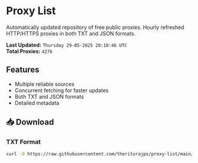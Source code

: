 # Proxy List

Automatically updated repository of free public proxies. Hourly refreshed HTTP/HTTPS proxies in both TXT and JSON formats.

**Last Updated:** `Thursday 29-05-2025 20:10:46 UTC`  
**Total Proxies:** `4276`

## Features
- Multiple reliable sources
- Concurrent fetching for faster updates
- Both TXT and JSON formats
- Detailed metadata

## 📥 Download

### TXT Format
```bash
curl -O https://raw.githubusercontent.com/theriturajps/proxy-list/main/proxies.txt